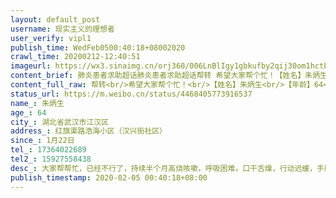```yaml
---
layout: default_post
username: 现实主义的理想者
user_verify: vipl1
publish_time: WedFeb0500:40:18+08002020
crawl_time: 20200212-12:40:51
imageurl: https://wx3.sinaimg.cn/orj360/006LnBlIgy1gbkufby2qij30om1hctbz.jpg,https://wx1.sinaimg.cn/orj360/006LnBlIgy1gbkufca5t3j30om1hcn0g.jpg
content_brief: 肺炎患者求助超话肺炎患者求助超话帮转 希望大家帮个忙！【姓名】朱炳生【年龄】64【所在城市】湖北省武汉市江汉区【所在小区、社区】红旗渠路浩海小区（汉兴街社区）【患病时间】1月22日【联系方式】17364022689【其他紧急联系人】15927558438【病情描述】大家帮帮忙，已经不行了， ...全文
content_full_raw: 帮转<br/>希望大家帮个忙！<br/>【姓名】朱炳生<br/>【年龄】64<br/>【所在城市】湖北省武汉市江汉区<br/>【所在小区、社区】红旗渠路浩海小区（汉兴街社区）<br/>【患病时间】1月22日<br/>【联系方式】17364022689<br/>【其他紧急联系人】15927558438<br/>【病情描述】大家帮帮忙，已经不行了，持续半个月高烧咳嗽，呼吸困难，口干舌燥，行动迟缓，手脚抖动厉害，CT显示肺部大面积白色，家中仅夫妻两个老人，妻子已经被感染，肺部也是大面积白色，老人信息已提交汉兴街社区，但是地处华南海鲜市场后面，疫情严重，两位老人家中防护物资缺乏，没有口罩，体温计等，身边家人与两人隔离，无法陪护，父亲去年刚经历过一场严重车祸，肝胆功能不好，希望早日得到帮助安排床位及时就诊，感谢各位热心人士！
status_url: https://m.weibo.cn/status/4468405773916537
name_: 朱炳生
age_: 64
city_: 湖北省武汉市江汉区
address_: 红旗渠路浩海小区（汉兴街社区）
since_: 1月22日
tel_: 17364022689
tel2_: 15927558438
desc_: 大家帮帮忙，已经不行了，持续半个月高烧咳嗽，呼吸困难，口干舌燥，行动迟缓，手脚抖动厉害，CT显示肺部大面积白色，家中仅夫妻两个老人，妻子已经被感染，肺部也是大面积白色，老人信息已提交汉兴街社区，但是地处华南海鲜市场后面，疫情严重，两位老人家中防护物资缺乏，没有口罩，体温计等，身边家人与两人隔离，无法陪护，父亲去年刚经历过一场严重车祸，肝胆功能不好，希望早日得到帮助安排床位及时就诊，感谢各位热心人士！
publish_timestamp: 2020-02-05 00:40:18+08:00
---
```

